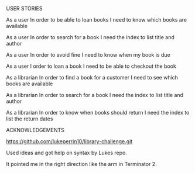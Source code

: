 USER STORIES

As a user
In order to be able to loan books
I need to know which books are available

As a user
In order to search for a book
I need the index to list title and author

As a user
In order to avoid fine
I need to know when my book is due

As a user
I order to loan a book
I need to be able to checkout the book

As a librarian
In order to find a book for a customer
I need to see which books are available

As a librarian
In order to search for a book
I need the index to list title and author

As a librarian
In order to know when books should return
I need the index to list the return dates

ACKNOWLEDGEMENTS

https://github.com/lukeperrin10/library-challenge.git

Used ideas and got help on syntax by Lukes repo.

It pointed me in the right direction like the arm in Terminator 2.
